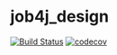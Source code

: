 # job4j_design
[![Build Status](https://travis-ci.com/WilliamMad/job4j_design.svg?branch=master)](https://travis-ci.com/WilliamMad/job4j_design)
[![codecov](https://codecov.io/gh/WilliamMad/job4j_design/branch/master/graph/badge.svg?token=X4NH1YAYO4)](https://codecov.io/gh/WilliamMad/job4j_design)
